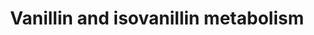 ---
annotations:
- id: PW:0000496
  parent: classic metabolic pathway
  type: Pathway Ontology
  value: exogenous pathway
- id: PW:0000282
  parent: classic metabolic pathway
  type: Pathway Ontology
  value: benzoate degradation pathway
authors:
- Andra
- Egonw
- MaintBot
- DeSl
description: Proposed metabolic pathways of vanillin and isovanillin in rat.
last-edited: 2019-10-31
organisms:
- Rattus norvegicus
redirect_from:
- /index.php/Pathway:WP4501
- /instance/WP4501
- /instance/WP4501_rr107729
revision: r107729
schema-jsonld:
- '@context': https://schema.org/
  '@id': https://wikipathways.github.io/pathways/WP4501.html
  '@type': Dataset
  creator:
    '@type': Organization
    name: WikiPathways
  description: Proposed metabolic pathways of vanillin and isovanillin in rat.
  keywords:
  - ' isovanillyl alcohol'
  - 4-methylcatechol
  - 4-methylguaiacol
  - AO
  - Aldehyde dehydrogenases
  - Catechol
  - Guaiacol
  - Isovanillic acid
  - Protocatechuic acid
  - Vanilloylglycine
  - isovanillin
  - vanillic acid
  - vanillin
  - vanillyl alcohol
  license: CC0
  name: Vanillin and isovanillin metabolism
seo: CreativeWork
title: Vanillin and isovanillin metabolism
wpid: WP4501
---